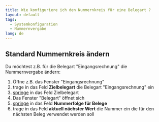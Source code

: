 ```yaml
---
title: Wie konfiguriere ich den Nummernkreis für eine Belegart ?
layout: default
tags:
  - Systemkonfiguration
  - Nummernvergabe
lang: de
---
```


## Standard Nummernkreis ändern

Du möchtest z.B. für die Belegart "Eingangsrechnung" die Nummernvergabe ändern:

1. Öffne z.B. das Fenster "Eingangsrechnung"
1. trage in das Feld **Zielbelegart** die Belegart "Eingangsrechnung" ein
1. [springe](Wie_kann_ich_zu_Daten_springen_ohne_vorher_suchen_zu_müssen) in das Feld Zielbelegart
1. Das Fenster "Belegart" öffnet sich
1. [springe](Wie_kann_ich_zu_Daten_springen_ohne_vorher_suchen_zu_müssen) in das Feld **Nummerfolge für Belege**
1. trage in das Feld **aktuell nächster Wert** die Nummer ein die für den nächsten Beleg verwendet werden soll




   